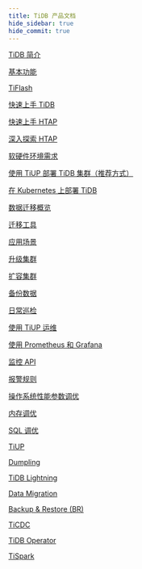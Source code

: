 ```yaml
---
title: TiDB 产品文档
hide_sidebar: true
hide_commit: true
---
```


<LearningPathContainer platform="tidb" title="TiDB" subTitle="TiDB 是 PingCAP 公司自主设计、研发的开源分布式关系型数据库。您可以在这里查看概念介绍、操作指南、应用开发、参考等产品文档。">

<LearningPath label="了解" icon="cloud1">

[TiDB 简介](https://docs.pingcap.com/zh/tidb/v5.4/overview)

[基本功能](https://docs.pingcap.com/zh/tidb/v5.4/basic-features)

[TiFlash](https://docs.pingcap.com/zh/tidb/v5.4/tiflash-overview)

</LearningPath>

<LearningPath label="试用" icon="cloud5">

[快速上手 TiDB](https://docs.pingcap.com/zh/tidb/v5.4/quick-start-with-tidb)

[快速上手 HTAP](https://docs.pingcap.com/zh/tidb/v5.4/quick-start-with-htap)

[深入探索 HTAP](https://docs.pingcap.com/zh/tidb/v5.4/explore-htap)

</LearningPath>

<LearningPath label="部署" icon="deploy">

[软硬件环境需求](https://docs.pingcap.com/zh/tidb/v5.4/hardware-and-software-requirements)

[使用 TiUP 部署 TiDB 集群（推荐方式）](https://docs.pingcap.com/zh/tidb/v5.4/production-deployment-using-tiup)

[在 Kubernetes 上部署 TiDB](https://docs.pingcap.com/zh/tidb/v5.4/tidb-in-kubernetes)

</LearningPath>

<LearningPath label="迁移" icon="cloud3">

[数据迁移概览](https://docs.pingcap.com/zh/tidb/v5.4/migration-overview)

[迁移工具](https://docs.pingcap.com/zh/tidb/v5.4/migration-tools)

[应用场景](https://docs.pingcap.com/zh/tidb/v5.4/migrate-aurora-to-tidb)

</LearningPath>

<LearningPath label="运维" icon="maintain">

[升级集群](https://docs.pingcap.com/zh/tidb/v5.4/upgrade-tidb-using-tiup)

[扩容集群](https://docs.pingcap.com/zh/tidb/v5.4/scale-tidb-using-tiup)

[备份数据](https://docs.pingcap.com/zh/tidb/v5.4/use-br-command-line-tool)

[日常巡检](https://docs.pingcap.com/zh/tidb/v5.4/daily-check)

[使用 TiUP 运维](https://docs.pingcap.com/zh/tidb/v5.4/maintain-tidb-using-tiup)

</LearningPath>

<LearningPath label="监控" icon="cloud6">

[使用 Prometheus 和 Grafana](https://docs.pingcap.com/zh/tidb/v5.4/tidb-monitoring-framework)

[监控 API](https://docs.pingcap.com/zh/tidb/v5.4/tidb-monitoring-api)

[报警规则](https://docs.pingcap.com/zh/tidb/v5.4/alert-rules)

</LearningPath>

<LearningPath label="调优" icon="tidb-cloud-tune">

[操作系统性能参数调优](https://docs.pingcap.com/zh/tidb/v5.4/tune-operating-system)

[内存调优](https://docs.pingcap.com/zh/tidb/v5.4/configure-memory-usage)

[SQL 调优](https://docs.pingcap.com/zh/tidb/v5.4/sql-tuning-overview)

</LearningPath>

<LearningPath label="工具" icon="doc7">

[TiUP](https://docs.pingcap.com/zh/tidb/v5.4/tiup-overview)

[Dumpling](https://docs.pingcap.com/zh/tidb/v5.4/dumpling-overview)

[TiDB Lightning](https://docs.pingcap.com/zh/tidb/v5.4/tidb-lightning-overview)

[Data Migration](https://docs.pingcap.com/zh/tidb/v5.4/dm-overview)

[Backup & Restore (BR)](https://docs.pingcap.com/zh/tidb/v5.4/backup-and-restore-tool)

[TiCDC](https://docs.pingcap.com/zh/tidb/v5.4/ticdc-overview)

[TiDB Operator](https://docs.pingcap.com/zh/tidb/v5.4/tidb-operator-overview)

[TiSpark](https://docs.pingcap.com/zh/tidb/v5.4/tispark-overview)

</LearningPath>

</LearningPathContainer>
